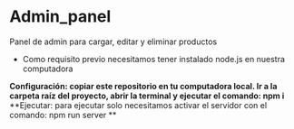 # Admin_panel
Panel de admin para cargar, editar y eliminar productos 


* Como requisito previo necesitamos tener instalado node.js en nuestra computadora 

**Configuración:
copiar este repositorio en tu computadora local.
Ir a la carpeta raíz del proyecto, abrir la terminal y ejecutar el comando: npm i**
**Ejecutar:
para ejecutar solo necesitamos activar el servidor con el comando: npm run server **
